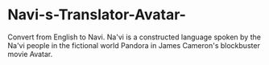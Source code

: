 # Navi-s-Translator-Avatar-

Convert from English to Navi. Na'vi is a constructed language spoken by the Na'vi people in the fictional world Pandora in James Cameron's blockbuster movie Avatar.


